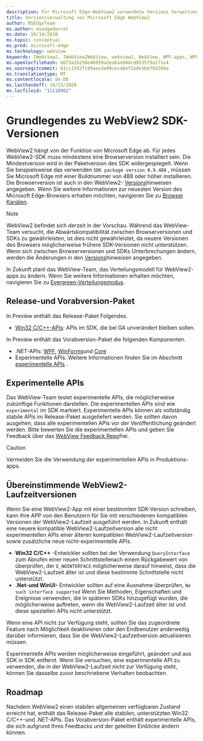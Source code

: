```yaml
---
description: Für Microsoft Edge-WebView2 verwendete Versions Verwaltungsmodelle
title: Versionsverwaltung von Microsoft Edge WebView2
author: MSEdgeTeam
ms.author: msedgedevrel
ms.date: 10/14/2020
ms.topic: conceptual
ms.prod: microsoft-edge
ms.technology: webview
keywords: IWebView2, IWebView2WebView, webview2, WebView, WPF-apps, WPF, Edge, ICoreWebView2, ICoreWebView2Host, Browser-Steuerelement, Edge-HTML
ms.openlocfilehash: b673a2b250e46959a2eabaeb88cd8535f9a271e4
ms.sourcegitcommit: 61cc15d2fc89aee3e09cec48ef1e0e5bbf8d289a
ms.translationtype: MT
ms.contentlocale: de-DE
ms.lasthandoff: 10/15/2020
ms.locfileid: "11118982"
---
```

# Grundlegendes zu WebView2 SDK-Versionen  

WebView2 hängt von der Funktion von Microsoft Edge ab.  Für jedes WebView2-SDK muss mindestens eine Browserversion installiert sein.  Die Mindestversion wird in der Paketversion des SDK widergespiegelt.  Wenn Sie beispielsweise das verwenden `SDK package version 0.9.488` , müssen Sie Microsoft Edge mit einer Buildnummer von 488 oder höher installieren.  Die Browserversion ist auch in den WebView2- [Versions][Releasenotes]hinweisen angegeben.  Wenn Sie weitere Informationen zur neuesten Version des Microsoft Edge-Browsers erhalten möchten, navigieren Sie zu [Browser Kanälen][DeployedgeChannels].  

> [!NOTE]
> WebView2 befindet sich derzeit in der Vorschau.  Während das WebView-Team versucht, die Abwärtskompatibilität zwischen Browserversionen und SDKs zu gewährleisten, ist dies nicht gewährleistet, da neuere Versionen des Browsers möglicherweise frühere SDK-Versionen nicht unterstützen.  Wenn sich zwischen Browserversionen und SDKs Unterbrechungen ändern, werden die Änderungen in den [Versions][Releasenotes]hinweisen angegeben.  

In Zukunft plant das WebView-Team, das Verteilungsmodell für WebView2-apps zu ändern.  Wenn Sie weitere Informationen erhalten möchten, navigieren Sie zu [Evergreen-Verteilungsmodus][DistributionEvergreenMode].  

## Release-und Vorabversion-Paket  

In Preview enthält das Release-Paket Folgendes.  

*   [Win32 C/C++-APIs][ReferenceWin32]: APIs im SDK, die bei GA unverändert bleiben sollen.  

In Preview enthält das Vorabversion-Paket die folgenden Komponenten.  

*   .NET-APIs: [WPF][DotnetMicrosoftWebWebview2WpfNamespace], [WinForms][DotnetMicrosoftWebWebview2WinformsNamespace]und [Core][DotnetMicrosoftWebWebview2CoreNamespace]  
*   Experimentelle APIs.  Weitere Informationen finden Sie im Abschnitt [experimentelle APIs](#experimental-apis) .  

## Experimentelle APIs  

Das WebView-Team testet experimentelle APIs, die möglicherweise zukünftige Funktionen darstellen.  Die experimentellen APIs sind wie `experimental` im SDK markiert.  Experimentelle APIs können als vollständig stabile APIs im Release-Paket ausgeliefert werden.  Sie sollten davon ausgehen, dass alle experimentellen APIs vor der Veröffentlichung geändert werden.  Bitte bewerten Sie die experimentellen APIs und geben Sie Feedback über das [WebView Feedback Repo][GithubMicrosoftedgeWebviewfeedback]frei.  

> [!CAUTION]
> Vermeiden Sie die Verwendung der experimentellen APIs in Produktions-apps.  

## Übereinstimmende WebView2-Laufzeitversionen  

Wenn Sie eine WebView2-App mit einer bestimmten SDK-Version schreiben, kann Ihre APP von den Benutzern für Sie mit verschiedenen kompatiblen Versionen der WebView2-Laufzeit ausgeführt werden.  In Zukunft enthält eine neuere kompatible WebView2-Laufzeitversion alle nicht experimentellen APIs einer älteren kompatiblen WebView2-Laufzeitversion sowie zusätzliche neue nicht-experimentelle APIs.  

*   **Win32 C/C++** -Entwickler sollten bei der Verwendung `QueryInterface` zum Abrufen einer neuen Schnittstellenach einem Rückgabewert von überprüfen, der `E_NOINTERFACE` möglicherweise darauf hinweist, dass die WebView2-Laufzeit älter ist und diese bestimmte Schnittstelle nicht unterstützt.  
*   **.Net-und WinUI-** Entwickler sollten auf eine Ausnahme überprüfen, `No such interface supported` Wenn Sie Methoden, Eigenschaften und Ereignisse verwenden, die in späteren SDKs hinzugefügt wurden, die möglicherweise auftreten, wenn die WebView2-Laufzeit älter ist und diese speziellen APIs nicht unterstützt.  

Wenn eine API nicht zur Verfügung steht, sollten Sie das zugeordnete Feature nach Möglichkeit deaktivieren oder den Endbenutzer anderweitig darüber informieren, dass Sie die WebView2-Laufzeitversion aktualisieren müssen.  

Experimentelle APIs werden möglicherweise eingeführt, geändert und aus SDK in SDK entfernt.  Wenn Sie versuchen, eine experimentelle API zu verwenden, die in der WebView2-Laufzeit nicht zur Verfügung steht, können Sie dasselbe zuvor beschriebene Verhalten beobachten.  

## Roadmap  

Nachdem WebView2 einen stabilen allgemeinen verfügbaren Zustand erreicht hat, enthält das Release-Paket alle stabilen, unterstützten Win32 C/C++-und .NET-APIs.  Das Vorabversion-Paket enthält experimentelle APIs, die sich aufgrund Ihres Feedbacks und der geteilten Einblicke ändern können.  

<!--## Versioning  

After you have used a particular version of the SDK to build your app, your app may end up running with an older or newer version of installed browser binaries.  Until version 1.0.0.0 of WebView2 there may be breaking changes during updates that prevent your SDK from working with different versions of installed browser binaries.  After version 1.0.0.0, different versions of the SDK may work with different versions of the installed browser by using the following best practices.  

1.  To account for breaking changes to the API be sure to check for failure when requesting the DLL export `CreateCoreWebView2Environment` and when running `QueryInterface` on any `CoreWebView2` object.  A return value of `E_NOINTERFACE` indicates that the SDK is not compatible with the Microsoft Edge browser binaries.  
1.  Checking for failure from `QueryInterface` also accounts for cases where the SDK is newer than the version of the Microsoft Edge browser and your app attempts to use an interface of which the Microsoft Edge browser is unaware.  

1.  When an interface is unavailable, you may consider disabling the associated feature if possible, or otherwise informing your users to update their browsers.  -->  

<!--links -->

[DistributionEvergreenMode]: ./distribution.md#evergreen-distribution-mode "Evergreen-Verteilungsmodus – Verteilung von Anwendungen mit WebView2 | Microsoft docs"  
[DotnetMicrosoftWebWebview2CoreNamespace]: /dotnet/api/microsoft.web.webview2.core "Microsoft. Web. WebView2. Core-Namespace | Microsoft docs"
[DotnetMicrosoftWebWebview2WpfNamespace]: /dotnet/api/microsoft.web.webview2.wpf "Microsoft. Web. WebView2. WPF-Namespace | Microsoft docs"
[DotnetMicrosoftWebWebview2WinformsNamespace]: /dotnet/api/microsoft.web.webview2.winforms "Microsoft. Web. WebView2. WinForms-Namespace | Microsoft docs"
[ReferenceWin32]: /microsoft-edge/webview2/reference/win32 "WebView2 Win32 C++-Referenz | Microsoft docs"  
[Releasenotes]: ../releasenotes.md "Anmerkungen zu dieser Version von WebView2 SDK | Microsoft docs"  

[DeployedgeChannels]: /deployedge/microsoft-edge-channels "Übersicht über die Microsoft Edge-Kanäle | Microsoft docs"  

[GithubMicrosoftedgeWebviewfeedback]: https://github.com/MicrosoftEdge/WebViewFeedback "WebView-Feedback-MicrosoftEdge/WebViewFeedback | GitHub"  
